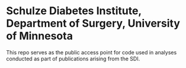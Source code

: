 # Schulze Diabetes Institute, Department of Surgery, University of Minnesota
This repo serves as the public access point for code used in analyses conducted as part of publications arising from the SDI.
